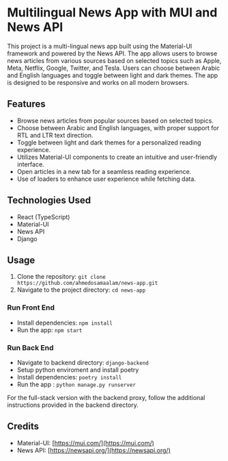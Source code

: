 # Multilingual News App with MUI and News API

This project is a multi-lingual news app built using the Material-UI framework and powered by the News API. The app allows users to browse news articles from various sources based on selected topics such as Apple, Meta, Netflix, Google, Twitter, and Tesla. Users can choose between Arabic and English languages and toggle between light and dark themes. The app is designed to be responsive and works on all modern browsers.

## Features

- Browse news articles from popular sources based on selected topics.
- Choose between Arabic and English languages, with proper support for RTL and LTR text direction.
- Toggle between light and dark themes for a personalized reading experience.
- Utilizes Material-UI components to create an intuitive and user-friendly interface.
- Open articles in a new tab for a seamless reading experience.
- Use of loaders to enhance user experience while fetching data.

## Technologies Used

- React (TypeScript)
- Material-UI
- News API
- Django

## Usage

1. Clone the repository: `git clone https://github.com/ahmedosamaalam/news-app.git`
2. Navigate to the project directory: `cd news-app`
    
### Run Front End    
- Install dependencies: `npm install`
- Run the app: `npm start`

### Run Back End    
- Navigate to backend directory: `django-backend`
- Setup python enviroment and install poetry
- Install dependencies: `poetry install`
- Run the app : `python manage.py runserver`

For the full-stack version with the backend proxy, follow the additional instructions provided in the backend directory.

## Credits

- Material-UI: [https://mui.com/](https://mui.com/)
- News API: [https://newsapi.org/](https://newsapi.org/)




